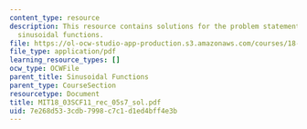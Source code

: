 ```yaml
---
content_type: resource
description: This resource contains solutions for the problem statements related to
  sinusoidal functions.
file: https://ol-ocw-studio-app-production.s3.amazonaws.com/courses/18-03sc-differential-equations-fall-2011/7e268d533cdb7998c7c1d1ed4bff4e3b_MIT18_03SCF11_rec_05s7_sol.pdf
file_type: application/pdf
learning_resource_types: []
ocw_type: OCWFile
parent_title: Sinusoidal Functions
parent_type: CourseSection
resourcetype: Document
title: MIT18_03SCF11_rec_05s7_sol.pdf
uid: 7e268d53-3cdb-7998-c7c1-d1ed4bff4e3b
---
```

